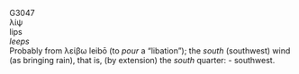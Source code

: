 <body>
  <p>G3047<br>  λίψ  <br> lips  <br><i>leeps </i><br>Probably from   λείβω    leibō   (to <i>pour</i> a “libation”); the <i>south</i> (southwest) wind (as bringing rain), that is, (by extension) the <i>south</i> quarter: - southwest.<br></p>
 </body>